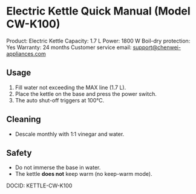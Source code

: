 # Electric Kettle Quick Manual (Model CW-K100)
Product: Electric Kettle
Capacity: 1.7 L
Power: 1800 W
Boil-dry protection: Yes
Warranty: 24 months
Customer service email: support@chenwei-appliances.com

## Usage
1. Fill water not exceeding the MAX line (1.7 L).
2. Place the kettle on the base and press the power switch.
3. The auto shut-off triggers at 100°C.

## Cleaning
- Descale monthly with 1:1 vinegar and water.

## Safety
- Do not immerse the base in water.
- The kettle **does not** keep warm (no keep-warm mode).

DOCID: KETTLE-CW-K100
